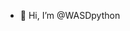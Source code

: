 - 👋 Hi, I’m @WASDpython

<!---
WASDpython/WASDpython is a ✨ special ✨ repository because its `README.md` (this file) appears on your GitHub profile.
You can click the Preview link to take a look at your changes.
--->
